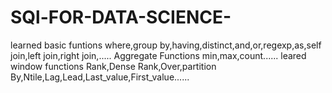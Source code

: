 # SQl-FOR-DATA-SCIENCE-
learned basic funtions where,group by,having,distinct,and,or,regexp,as,self join,left join,right join,.....
Aggregate Functions min,max,count......
leared window functions Rank,Dense Rank,Over,partition By,Ntile,Lag,Lead,Last_value,First_value......
